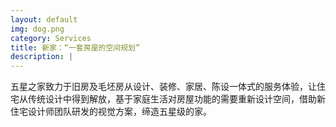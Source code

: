```yaml
---
layout: default
img: dog.png
category: Services
title: 新家：“一套房屋的空间规划”
description: |
---
```

   五星之家致力于旧房及毛坯房从设计、装修、家居、陈设一体式的服务体验，让住宅从传统设计中得到解放，基于家庭生活对房屋功能的需要重新设计空间，借助新住宅设计师团队研发的视觉方案，缔造五星级的家。